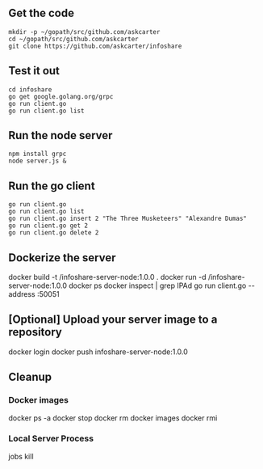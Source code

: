 ## Get the code
```
mkdir -p ~/gopath/src/github.com/askcarter
cd ~/gopath/src/github.com/askcarter
git clone https://github.com/askcarter/infoshare
```

## Test it out
```
cd infoshare
go get google.golang.org/grpc
go run client.go 
go run client.go list
```

## Run the node server
```
npm install grpc
node server.js &
```

## Run the go client
```
go run client.go
go run client.go list
go run client.go insert 2 "The Three Musketeers" "Alexandre Dumas"
go run client.go get 2
go run client.go delete 2
```

## Dockerize the server
docker build -t <your-dockerhub-username>/infoshare-server-node:1.0.0 .
docker run -d <your-dockerhub-username>/infoshare-server-node:1.0.0
docker ps 
docker inspect <ContainerID> | grep IPAd
go run client.go --address <IPAddress>:50051 <commands>

## [Optional] Upload your server image to a repository
docker login
docker push <your-dockerhub-username>infoshare-server-node:1.0.0

## Cleanup 
### Docker images
docker ps -a
docker stop <ContainerID>
docker rm <ContainerID>
docker images
docker rmi <ImageID>

### Local Server Process
jobs
kill <JobID>
